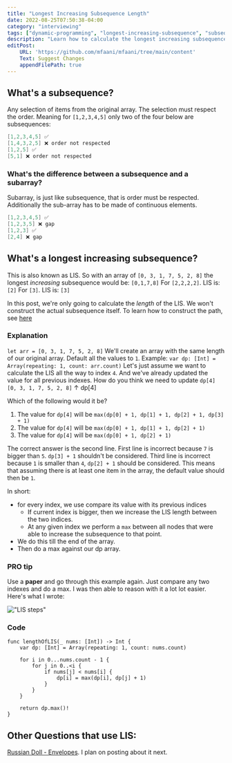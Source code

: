 ```yaml
---
title: "Longest Increasing Subsequence Length"
date: 2022-08-25T07:50:38-04:00
category: "interviewing"
tags: ["dynamic-programming", "longest-increasing-subsequence", "subsequence"]
description: "Learn how to calculate the longest increasing subsequence"
editPost:
    URL: 'https://github.com/mfaani/mfaani/tree/main/content'
    Text: Suggest Changes
    appendFilePath: true
---
```


## What's a subsequence?
Any selection of items from the original array. The selection must respect the order. Meaning for `[1,2,3,4,5]` only two of the four below are subsequences:

```swift
[1,2,3,4,5] ✅
[1,4,3,2,5] ❌ order not respected
[1,2,5] ✅
[5,1] ❌ order not respected
```

### What's the difference between a subsequence and a subarray?
Subarray, is just like subsequence, that is order must be respected. Additionally the sub-array has to be made of continuous elements. 

```swift
[1,2,3,4,5] ✅
[1,2,3,5] ❌ gap 
[1,2,3] ✅
[2,4] ❌ gap
```

## What's a longest increasing subsequence? 
This is also known as LIS. 
So with an array of `[0, 3, 1, 7, 5, 2, 8]` the longest _increasing_ subsequence would be: `[0,1,7,8]` 
For `[2,2,2,2]`. LIS is: `[2]`
For `[3]`. LIS is: `[3]`

In this post, we're only going to calculate the _length_ of the LIS. We won't construct the actual subsequence itself. To learn how to construct the path, see [here](https://stackoverflow.com/questions/14806328/how-to-print-longest-increasing-subsequencelis-from-a-given-array)

### Explanation
`let arr = [0, 3, 1, 7, 5, 2, 8]`
We'll create an array with the same length of our original array. Default all the values to `1`. Example: `var dp: [Int] = Array(repeating: 1, count: arr.count)`
Let's just assume we want to calculate the LIS all the way to index `4`. And we've already updated the value for all previous indexes.  How do you think we need to update `dp[4]`
    `[0, 3, 1, 7, 5, 2, 8]`
                  ↑
                dp[4]

Which of the following would it be?
1. The value for `dp[4]` will be `max(dp[0] + 1, dp[1] + 1, dp[2] + 1, dp[3] + 1)`
2. The value for `dp[4]` will be `max(dp[0] + 1, dp[1] + 1, dp[2] + 1)`
2. The value for `dp[4]` will be `max(dp[0] + 1, dp[2] + 1)`

The correct answer is the second line. 
First line is incorrect because `7` is bigger than `5`. `dp[3] + 1` shouldn't be considered.
Third line is incorrect because `1` is smaller than `4`, `dp[2] + 1` should be considered. 
This means that assuming there is at least one item in the array, the default value should then be `1`.

In short:
- for every index, we use compare its value with its previous indices
    - If current index is bigger, then we increase the LIS length between the two indices.
    - At any given index we perform a `max` between all nodes that were able to increase the subsequence to that point. 
- We do this till the end of the array.  
- Then do a max against our dp array.

### PRO tip
Use a **paper** and go through this example again. 
Just compare any two indexes and do a max. 
I was then able to reason with it a lot lot easier.
Here's what I wrote: 

!["LIS steps"](/LIS.jpg "Longest Increasing Subsequence Length Steps")

### Code

```
func lengthOfLIS(_ nums: [Int]) -> Int {
    var dp: [Int] = Array(repeating: 1, count: nums.count)
    
    for i in 0...nums.count - 1 {
        for j in 0..<i {
            if nums[j] < nums[i] {
                dp[i] = max(dp[i], dp[j] + 1)
            }
        }
    }
    
    return dp.max()!
}
```

## Other Questions that use LIS:
[Russian Doll - Envelopes](https://leetcode.com/problems/russian-doll-envelopes/). I plan on posting about it next. 